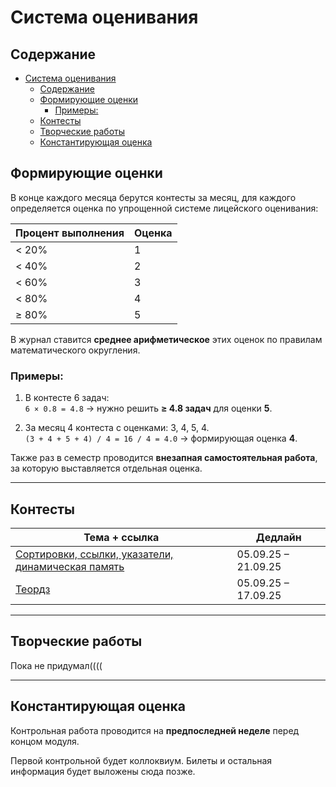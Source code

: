 # Система оценивания

## Содержание
- [Система оценивания](#система-оценивания)
  - [Содержание](#содержание)
  - [Формирующие оценки](#формирующие-оценки)
    - [Примеры:](#примеры)
  - [Контесты](#контесты)
  - [Творческие работы](#творческие-работы)
  - [Константирующая оценка](#константирующая-оценка)

## Формирующие оценки
В конце каждого месяца берутся контесты за месяц, для каждого определяется оценка по упрощенной системе лицейского оценивания:

| Процент выполнения | Оценка |
|-------------------|--------|
| < 20%             | 1      |
| < 40%             | 2      |
| < 60%             | 3      |
| < 80%             | 4      |
| ≥ 80%             | 5      |

В журнал ставится **среднее арифметическое** этих оценок по правилам математического округления.

### Примеры:
1. В контесте 6 задач:  
   `6 × 0.8 = 4.8` → нужно решить **≥ 4.8 задач** для оценки **5**.

2. За месяц 4 контеста с оценками: 3, 4, 5, 4.  
   `(3 + 4 + 5 + 4) / 4 = 16 / 4 = 4.0` → формирующая оценка **4**.

Также раз в семестр проводится **внезапная самостоятельная работа**, за которую выставляется отдельная оценка.

---

## Контесты

| Тема + ссылка | Дедлайн |
|---------------|---------|
| [Сортировки, ссылки, указатели, динамическая память](https://official.contest.yandex.ru/contest/81096/enter) | 05.09.25 – 21.09.25 |
| [Теордз](https://official.contest.yandex.ru/contest/81425/enter) | 05.09.25 – 17.09.25 |

---

## Творческие работы

Пока не придумал((((

---

## Константирующая оценка

Контрольная работа проводится на **предпоследней неделе** перед концом модуля.

Первой контрольной будет коллоквиум. Билеты и остальная информация будет выложены сюда позже.